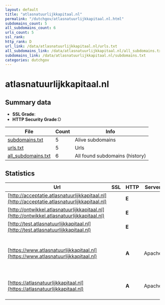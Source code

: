 ```yaml
---
layout: default
title: "atlasnatuurlijkkapitaal.nl"
permalink: "/dutchgov/atlasnatuurlijkkapitaal.nl.html"
subdomains_count: 5
all_subdomains_count: 6
urls_count: 5
ssl_rank: 
http_rank: D
url_link: /data/atlasnatuurlijkkapitaal.nl/urls.txt
all_subdomains_link: /data/atlasnatuurlijkkapitaal.nl/all_subdomains.txt
subdomains_link: /data/atlasnatuurlijkkapitaal.nl/subdomains.txt
categories: dutchgov
---
```



# atlasnatuurlijkkapitaal.nl
## Summary data


 - **SSL Grade**:
 - **HTTP Security Grade**:D


| File       | Count | Info |
|------------|-------|------|
|[subdomains.txt](/data/atlasnatuurlijkkapitaal.nl/subdomains.txt)|5|Alive subdomains|
|[urls.txt](/data/atlasnatuurlijkkapitaal.nl/urls.txt)|5|Urls|
|[all_subdomains.txt](/data/atlasnatuurlijkkapitaal.nl/all_subdomains.txt)|6|All found subdomains (history)|


## Statistics


| Url | SSL | HTTP | Server | Cookie | HSTS | CORS | CTO | CSP | XFO | XXP | RP |FP| Tech |Title |
|--------|-------|-------|------|------|------|------|------|------|------|------|------|------|------|------|
|[http://acceptatie.atlasnatuurlijkkapitaal.nl](http://acceptatie.atlasnatuurlijkkapitaal.nl)| | **E**|| | | | | | | | :white_check_mark: | |||
|[http://ontwikkel.atlasnatuurlijkkapitaal.nl](http://ontwikkel.atlasnatuurlijkkapitaal.nl)| | **E**|| | | | | | | | :white_check_mark: | |||
|[http://test.atlasnatuurlijkkapitaal.nl](http://test.atlasnatuurlijkkapitaal.nl)| | **E**|| | | | | | | | :white_check_mark: | |||
|[https://www.atlasnatuurlijkkapitaal.nl](https://www.atlasnatuurlijkkapitaal.nl)| | **A**|Apache| |:white_check_mark: | | | | :white_check_mark: | :white_check_mark: | :white_check_mark: | |Apache HTTP Server Drupal HSTS PHP|Atlas Natuurlijk...|
|[https://atlasnatuurlijkkapitaal.nl](https://atlasnatuurlijkkapitaal.nl)| | **A**|Apache| |:white_check_mark: | | | | :white_check_mark: | :white_check_mark: | :white_check_mark: | |Apache HTTP Server HSTS|301 Moved Perman...|


